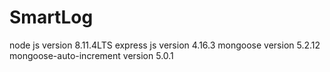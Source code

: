 # SmartLog
node js version 8.11.4LTS
express js version 4.16.3
mongoose version 5.2.12
mongoose-auto-increment version 5.0.1
